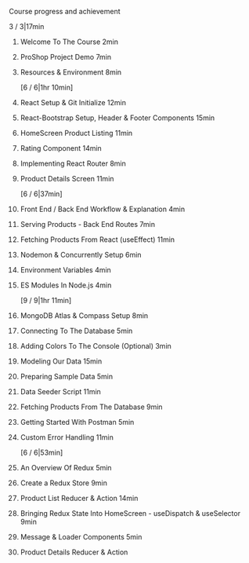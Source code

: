 Course progress and achievement

<!-- Section 1: Introduction -->

3 / 3|17min

1. Welcome To The Course
   2min

2. ProShop Project Demo
   7min

3. Resources & Environment
   8min
   <!-- Section 2: Starting The Front End -->

   [6 / 6|1hr 10min]

4. React Setup & Git Initialize
   12min

5. React-Bootstrap Setup, Header & Footer
   Components
   15min

6. HomeScreen Product Listing
   11min

7. Rating Component
   14min

8. Implementing React Router
   8min

9. Product Details Screen
   11min

   <!-- Section 3: Serving & Fetching Data From
   Express -->

   [6 / 6|37min]

10. Front End / Back End Workflow & Explanation
    4min

11. Serving Products - Back End Routes
    7min

12. Fetching Products From React (useEffect)
    11min

13. Nodemon & Concurrently Setup
    6min

14. Environment Variables
    4min

15. ES Modules In Node.js
    4min

    <!-- Section 4: Getting Started With MongoDB -->

    [9 / 9|1hr 11min]

16. MongoDB Atlas & Compass Setup
    8min

17. Connecting To The Database
    5min

18. Adding Colors To The Console (Optional)
    3min

19. Modeling Our Data
    15min

20. Preparing Sample Data
    5min

21. Data Seeder Script
    11min

22. Fetching Products From The Database
    9min

23. Getting Started With Postman
    5min

24. Custom Error Handling
    11min

    <!-- Section 5: Implementing Redux For State
    Management -->

    [6 / 6|53min]

25. An Overview Of Redux
    5min

26. Create a Redux Store
    9min

27. Product List Reducer & Action
    14min

28. Bringing Redux State Into HomeScreen -
    useDispatch & useSelector
    9min

29. Message & Loader Components
    5min

30. Product Details Reducer & Action
